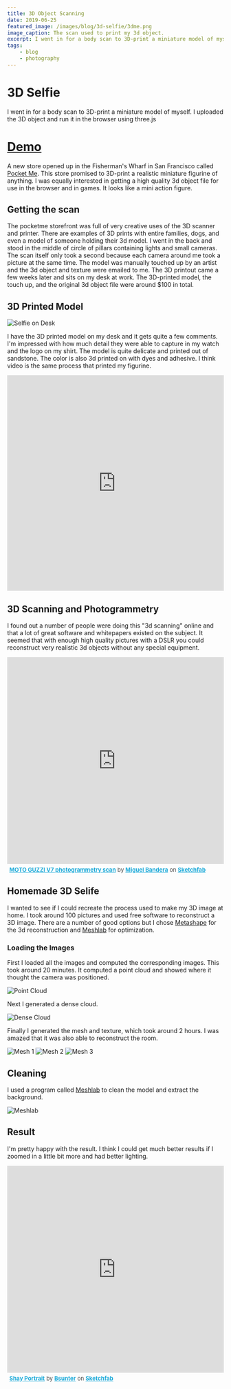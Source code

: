 ```yaml
---
title: 3D Object Scanning
date: 2019-06-25
featured_image: /images/blog/3d-selfie/3dme.png
image_caption: The scan used to print my 3d object.
excerpt: I went in for a body scan to 3D-print a miniature model of myself. I uploaded the 3D object and ran it in the browser using three.js.
tags:
    - blog
    - photography
---
```

# 3D Selfie

I went in for a body scan to 3D-print a miniature model of myself. I uploaded the 3D object and run it in the browser using three.js

# [Demo](https://briansunter.github.io/3D-me/ "Demo")

A new store opened up in the Fisherman's Wharf in San Francisco called [Pocket Me](http://www.pocketme.com "Pocket Me"). This store promised to 3D-print a realistic miniature figurine of anything. I was equally interested in getting a high quality 3d object file for use in the browser and in games. It looks like a mini action figure.

## Getting the scan
The pocketme storefront was full of very creative uses of the 3D scanner and printer. There are examples of 3D prints with entire families, dogs, and even a model of someone holding their 3d model. I went in the back and stood in the middle of circle of pillars containing lights and small cameras. The scan itself only took a second because each camera around me took a picture at the same time. The model was manually touched up by an artist and the 3d object and texture were emailed to me. The 3D printout came a few weeks later and sits on my desk at work. The 3D-printed model, the touch up, and the original 3d object file were around $100 in total.

## 3D Printed Model

![Selfie on Desk](/images/blog/3d-selfie/desk.jpg)

I have the 3D printed model on my desk and it gets quite a few comments. I'm impressed with how much detail they were able to capture in my watch and the logo on my shirt. The model is quite delicate and printed out of sandstone. The color is also 3d printed on with dyes and adhesive. I think video is the same process that printed my figurine.

<iframe width="100%" height="500px" src="https://www.youtube.com/embed/eX8sv9gXpqc" frameborder="0" allow="accelerometer; autoplay; encrypted-media; gyroscope; picture-in-picture" allowfullscreen></iframe>

## 3D Scanning and Photogrammetry
I found out a number of people were doing this "3d scanning" online and that a lot of great software and whitepapers existed on the subject. It seemed that with enough high quality pictures with a DSLR you could reconstruct very realistic 3d objects without any special equipment.


<div class="sketchfab-embed-wrapper"><iframe width="100%" height="480" src="https://sketchfab.com/models/711858531ed14d82a6126d3ff3eba48d/embed" frameborder="0" allow="autoplay; fullscreen; vr" mozallowfullscreen="true" webkitallowfullscreen="true"></iframe>

<p style="font-size: 13px; font-weight: normal; margin: 5px; color: #4A4A4A;">
    <a href="https://sketchfab.com/3d-models/moto-guzzi-v7-photogrammetry-scan-711858531ed14d82a6126d3ff3eba48d?utm_medium=embed&utm_source=website&utm_campaign=share-popup" target="_blank" style="font-weight: bold; color: #1CAAD9;">MOTO GUZZI V7 photogrammetry scan</a>
    by <a href="https://sketchfab.com/miguelbandera?utm_medium=embed&utm_source=website&utm_campaign=share-popup" target="_blank" style="font-weight: bold; color: #1CAAD9;">Miguel Bandera</a>
    on <a href="https://sketchfab.com?utm_medium=embed&utm_source=website&utm_campaign=share-popup" target="_blank" style="font-weight: bold; color: #1CAAD9;">Sketchfab</a>
</p>
</div>

## Homemade 3D Selife
I wanted to see if I could recreate the process used to make my 3D image at home. I took around 100 pictures and used free software to reconstruct a 3D image.
There are a number of good options but I chose [Metashape](https://www.agisoft.com/ "Metashape") for the 3d reconstruction and [Meshlab](http://www.meshlab.net/ "Meshlab") for optimization.

### Loading the Images
First I loaded all the images and computed the corresponding images. This took around 20 minutes. It computed a point cloud and showed where it thought the camera was positioned.

![Point Cloud](/images/blog/3d-selfie/pointcloud.jpg)

Next I generated a dense cloud.

![Dense Cloud](/images/blog/3d-selfie/densecloud.jpg)

Finally I generated the mesh and texture, which took around 2 hours. I was amazed that it was also able to reconstruct the room.

![Mesh 1](/images/blog/3d-selfie/mesh1.jpg)
![Mesh 2](/images/blog/3d-selfie/mesh2.jpg)
![Mesh 3](/images/blog/3d-selfie/mesh3.jpg)

## Cleaning
I used a program called  [Meshlab](http://www.meshlab.net/ "Meshlab") to clean the model and extract the background.

![Meshlab](/images/blog/3d-selfie/meshlab.jpg)

## Result
I'm pretty happy with the result. I think I could get much better results if I zoomed in a little bit more and had better lighting.

<div class="sketchfab-embed-wrapper"><iframe width="100%" height="480" src="https://sketchfab.com/models/6d2893480f694b44976510e3c03bb163/embed" frameborder="0" allow="autoplay; fullscreen; vr" mozallowfullscreen="true" webkitallowfullscreen="true"></iframe>
<p style="font-size: 13px; font-weight: normal; margin: 5px; color: #4A4A4A;">
    <a href="https://sketchfab.com/3d-models/shay-portrait-6d2893480f694b44976510e3c03bb163?utm_medium=embed&utm_source=website&utm_campaign=share-popup" target="_blank" style="font-weight: bold; color: #1CAAD9;">Shay Portrait</a>
    by <a href="https://sketchfab.com/Bsunter?utm_medium=embed&utm_source=website&utm_campaign=share-popup" target="_blank" style="font-weight: bold; color: #1CAAD9;">Bsunter</a>
    on <a href="https://sketchfab.com?utm_medium=embed&utm_source=website&utm_campaign=share-popup" target="_blank" style="font-weight: bold; color: #1CAAD9;">Sketchfab</a>
</p>
</div>
